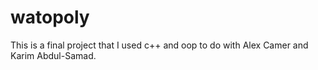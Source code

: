 # watopoly
This is a final project that I used c++ and oop to do with Alex Camer and Karim Abdul-Samad.
